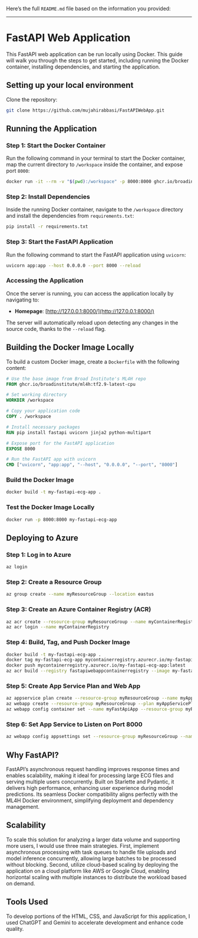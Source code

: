 Here’s the full `README.md` file based on the information you provided:

---

# FastAPI Web Application

This FastAPI web application can be run locally using Docker. This guide will walk you through the steps to get started, including running the Docker container, installing dependencies, and starting the application.

## Setting up your local environment

Clone the repository:

```bash
git clone https://github.com/mujahirabbasi/FastAPIWebApp.git
```

## Running the Application

### Step 1: Start the Docker Container

Run the following command in your terminal to start the Docker container, map the current directory to `/workspace` inside the container, and expose port `8000`:

```bash
docker run -it --rm -v "$(pwd):/workspace" -p 8000:8000 ghcr.io/broadinstitute/ml4h:tf2.9-latest-cpu
```

### Step 2: Install Dependencies

Inside the running Docker container, navigate to the `/workspace` directory and install the dependencies from `requirements.txt`:

```bash
pip install -r requirements.txt
```

### Step 3: Start the FastAPI Application

Run the following command to start the FastAPI application using `uvicorn`:

```bash
uvicorn app:app --host 0.0.0.0 --port 8000 --reload
```

### Accessing the Application

Once the server is running, you can access the application locally by navigating to:

- **Homepage**: [http://127.0.0.1:8000/](http://127.0.0.1:8000/)

The server will automatically reload upon detecting any changes in the source code, thanks to the `--reload` flag.

## Building the Docker Image Locally

To build a custom Docker image, create a `Dockerfile` with the following content:

```dockerfile
# Use the base image from Broad Institute's ML4H repo
FROM ghcr.io/broadinstitute/ml4h:tf2.9-latest-cpu

# Set working directory
WORKDIR /workspace

# Copy your application code
COPY . /workspace

# Install necessary packages
RUN pip install fastapi uvicorn jinja2 python-multipart

# Expose port for the FastAPI application
EXPOSE 8000

# Run the FastAPI app with uvicorn
CMD ["uvicorn", "app:app", "--host", "0.0.0.0", "--port", "8000"]
```

### Build the Docker Image

```bash
docker build -t my-fastapi-ecg-app .
```

### Test the Docker Image Locally

```bash
docker run -p 8000:8000 my-fastapi-ecg-app
```

## Deploying to Azure

### Step 1: Log in to Azure

```bash
az login
```

### Step 2: Create a Resource Group

```bash
az group create --name myResourceGroup --location eastus
```

### Step 3: Create an Azure Container Registry (ACR)

```bash
az acr create --resource-group myResourceGroup --name myContainerRegistry --sku Basic
az acr login --name myContainerRegistry
```

### Step 4: Build, Tag, and Push Docker Image

```bash
docker build -t my-fastapi-ecg-app .
docker tag my-fastapi-ecg-app mycontainerregistry.azurecr.io/my-fastapi-ecg-app:latest
docker push mycontainerregistry.azurecr.io/my-fastapi-ecg-app:latest
az acr build --registry fastapiwebappcontainerregistry --image my-fastapi-ecg-app:latest .
```

### Step 5: Create App Service Plan and Web App

```bash
az appservice plan create --resource-group myResourceGroup --name myAppServicePlan --is-linux --sku B1
az webapp create --resource-group myResourceGroup --plan myAppServicePlan --name myFastApiApp --deployment-container-image-name mycontainerregistry.azurecr.io/my-fastapi-ecg-app:latest
az webapp config container set --name myFastApiApp --resource-group myResourceGroup --docker-custom-image-name mycontainerregistry.azurecr.io/my-fastapi-ecg-app:latest --docker-registry-server-url https://mycontainerregistry.azurecr.io
```

### Step 6: Set App Service to Listen on Port 8000

```bash
az webapp config appsettings set --resource-group myResourceGroup --name myFastApiApp --settings WEBSITES_PORT=8000
```

## Why FastAPI?

FastAPI’s asynchronous request handling improves response times and enables scalability, making it ideal for processing large ECG files and serving multiple users concurrently. Built on Starlette and Pydantic, it delivers high performance, enhancing user experience during model predictions. Its seamless Docker compatibility aligns perfectly with the ML4H Docker environment, simplifying deployment and dependency management.

## Scalability

To scale this solution for analyzing a larger data volume and supporting more users, I would use three main strategies. First, implement asynchronous processing with task queues  to handle file uploads and model inference concurrently, allowing large batches to be processed without blocking. Second, utilize cloud-based scaling by deploying the application on a cloud platform like AWS or Google Cloud, enabling horizontal scaling with multiple instances to distribute the workload based on demand. 

## Tools Used
To develop portions of the HTML, CSS, and JavaScript for this application, I used ChatGPT and Gemini to accelerate development and enhance code quality.

